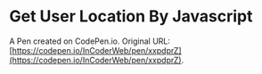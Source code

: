 # Get User Location By Javascript

A Pen created on CodePen.io. Original URL: [https://codepen.io/InCoderWeb/pen/xxpdprZ](https://codepen.io/InCoderWeb/pen/xxpdprZ).

